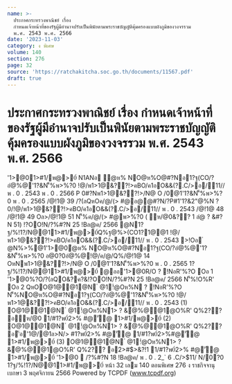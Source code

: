 ```yaml
---
name: >-
  ประกาศกระทรวงพาณิชย์ เรื่อง
  กำหนดเจ้าหน้าที่ของรัฐผู้มีอำนาจปรับเป็นพินัยตามพระราชบัญญัติคุ้มครองแบบผังภูมิของวงจรรวม
  พ.ศ. 2543 พ.ศ. 2566
date: '2023-11-03'
category: ง พิเศษ
volume: 140
section: 276
page: 32
source: 'https://ratchakitcha.soc.go.th/documents/11567.pdf'
draft: true
---
```


# ประกาศกระทรวงพาณิชย์ เรื่อง กำหนดเจ้าหน้าที่ของรัฐผู้มีอำนาจปรับเป็นพินัยตามพระราชบัญญัติคุ้มครองแบบผังภูมิของวงจรรวม พ.ศ. 2543 พ.ศ. 2566

'1>@01>#1/พ@>0์ N1ANอ ํ@ห% NO@ห%O@#?Nอ1?ฐ(CO/?อํ@%@'1?&N'็%พ>%?0 !@/พ1>1@&??!>คBO/ค1อO&&(?.C/>อ/11// พ . 0 . 2543 พ . 0 . 2566 P 0#?Nพ1>1@&??!>/N@ O /0@1'1?&N'็%พ>%?0 พ . 0 . 2565 /@!1@ 39 /?(ลQหOค/@/(> #@อ@@#?N/?P#1'1?&2"@%N ? 0/!@/พ1>1@&??!>คBO/ค1อO&&(?.C/>อ/11// พ . 0 . 2543 /@!1@ 48 /@!1@ 49 Oล>/@!1@ 51 N'็%ค/@/(> #@พ>%?0 ( ห/@0&?? 1 ลํ@ ? &#?N 51) !?OO!N/?%#?N 25 !Bล@ค/ 2566 @N1?ฐ/%!1?/N@@11>#1/พ@>0์Q%ฐ@%>(CO1?1@@1 !@/พ1>1@&??!>คBO/ค1อO&&(?.C/>อ/11// พ . 0 . 2543 >!Oอ ํ @N%>%@1'1>@0ํ@ห% NO@ห%O@#?Nอ1?ฐ(CO/?อํ@%@'1?&N'็%พ>%?0 อ@0?0อํ@%@!@/ค/@/Q%/@!1@ 14 OหNพ1>1@&??!>/N@ O /0@1'1?&N'็%พ>%?0 พ . 0 . 2565 1?ฐ/%!1?/N@@11>#1/พ@>0์ @ออ'1>@0R/O ? !NอR'%?O Oอ 1 '1>@0%?O/?(ลQO&?ค?&!?OO!N/?%#?N 25 !Bล@ค/ 2566 N'็%!O%R' Oอ 2 QหOO@1@@1@N ํ @1!ํ@Oห%N ? !NอR'%?O N'็%NO@ห%O@#?Nอ1?ฐ(CO/?อํ@%@'1?&N'็%พ>%?0 !@/พ1>1@&??!>คBO/ค1อO&&(?.C/>อ/11// พ . 0 . 2543 (1) O@1@@1@N ํ @1!ํ@Oห%N1> ? &ํ@%@@1@O%R' Q%2?? อห/@0 1/#1?พ0์2>% #@'ั@ 1>#1/พ@>0์ (2) O@1@@1@N ํ @1!ํ@Oห%N1> ? &ํ@%@@1@O%R' Q%2?? อ'้อ'1@/@1ล>N/> #1?พ0์2>% #@'ั@ 1/#1?พ0์2>%#@'ั@ 1>#1/พ@>0์ (3) O@1@@1@N ํ @1!ํ@Oห%N1> ? &ํ@%@@1@O%R' Q%2?? อ2>#$>&?!1 1/#1?พ0์2>% #@'ั@ 1>#1/พ@>0์ '1>@0  /?%#?N 18 !Bล@ค/ พ . 0 . 2_` 6 .C/>$11/ N/0?0 1?ฐ/%!1?/N@@11>#1/พ@>0์ หน้า 32 เลม 140 ตอนพิเศษ 276 ง ราชกิจจานุเบกษา 3 พฤศจิกายน 2566 Powered by TCPDF (www.tcpdf.org)
